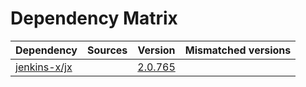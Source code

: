 # Dependency Matrix

Dependency | Sources | Version | Mismatched versions
---------- | ------- | ------- | -------------------
[jenkins-x/jx](https://github.com/jenkins-x/jx.git) |  | [2.0.765](https://github.com/jenkins-x/jx/releases/tag/v2.0.765) | 
